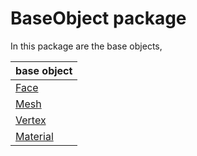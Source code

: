 # BaseObject package

In this package are the base objects, 

| base object | 
| ----------- |
| [Face](http://git.swagmentationfault.com/nielsvs/python-realtime-opengl-render-engine/blob/master/opengl/BaseObject/Face.py) |
| [Mesh](http://git.swagmentationfault.com/nielsvs/python-realtime-opengl-render-engine/blob/master/opengl/BaseObject/Mesh.py) | 
| [Vertex](http://git.swagmentationfault.com/nielsvs/python-realtime-opengl-render-engine/blob/master/opengl/BaseObject/Vertex.py) | 
| [Material](http://git.swagmentationfault.com/nielsvs/python-realtime-opengl-render-engine/blob/master/opengl/BaseObject/Material.py) |
